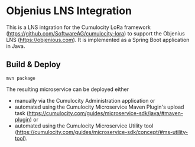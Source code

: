 # Objenius LNS Integration
This is a LNS intgration for the Cumulocity LoRa framework (https://github.com/SoftwareAG/cumulocity-lora) to support the Objenius LNS (https://objenious.com). It is implemented as a Spring Boot application in Java.

## Build & Deploy

```
mvn package
```

The resulting microservice can be deployed either 
* manually via the Cumulocity Administration application or 
* automated using the Cumulocity Microservice Maven Plugin's upload task (https://cumulocity.com/guides/microservice-sdk/java/#maven-plugin) or
* automated using the Cumulocity Microservice Utility tool (https://cumulocity.com/guides/microservice-sdk/concept/#ms-utility-tool).


